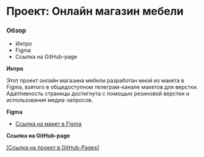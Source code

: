 # Проект: Онлайн магазин мебели

### Обзор
* Интро
* Figma
* Ссылка на GitHub-page

**Интро**

Этот проект онлайн магазина мебели разработан мной из макета в Figma, взятого в общедоступном телеграм-канале макетов для верстки.
Адаптивность страницы достигнута с помощью резиновой верстки и использования медиа-запросов.

**Figma**

* [Ссылка на макет в Figma](https://www.figma.com/file/a2FWc3uhEKgzNwG6RP4ty7/Online-store-website-(Community)-(Copy)?node-id=196%3A425&t=UAXSbUC6DATYxVsN-0)

**Ссылка на GitHub-page**

[[Ссылка на проект в GitHub-Pages]](https://)
